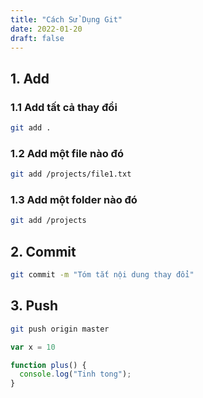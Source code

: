 ```yaml
---
title: "Cách Sử Dụng Git"
date: 2022-01-20
draft: false
---
```


## 1. Add

### 1.1 Add tất cả thay đổi

```bash
git add .
```

### 1.2 Add một file nào đó

```bash
git add /projects/file1.txt
```

### 1.3 Add một folder nào đó

```bash
git add /projects
```

## 2. Commit

```bash
git commit -m "Tóm tắt nội dung thay đổi"
```

## 3. Push

```bash
git push origin master
```

```javascript
var x = 10

function plus() {
  console.log("Tinh tong");
}
```

